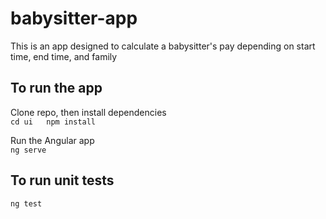 # babysitter-app

This is an app designed to calculate a babysitter's pay depending on start time, end time, and family

## To run the app

Clone repo, then install dependencies  
`cd ui  
npm install`  

Run the Angular app  
`ng serve`

## To run unit tests

`ng test`